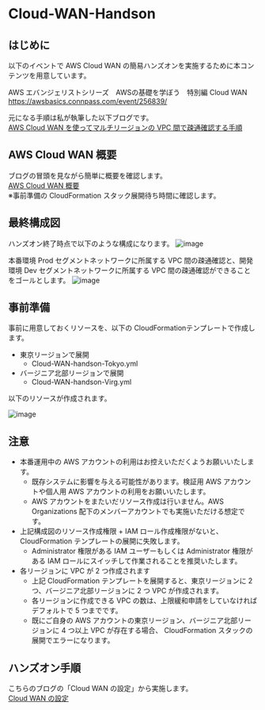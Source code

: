 # Cloud-WAN-Handson
## はじめに
以下のイベントで AWS Cloud WAN の簡易ハンズオンを実施するために本コンテンツを用意しています。

AWS エバンジェリストシリーズ　AWSの基礎を学ぼう　特別編 Cloud WAN  
https://awsbasics.connpass.com/event/256839/  

元になる手順は私が執筆した以下ブログです。  
[AWS Cloud WAN を使ってマルチリージョンの VPC 間で疎通確認する手順](https://blog.serverworks.co.jp/cloud-wan-vpc)  

## AWS Cloud WAN 概要
ブログの冒頭を見ながら簡単に概要を確認します。  
[AWS Cloud WAN 概要](https://blog.serverworks.co.jp/cloud-wan-vpc#AWS-Cloud-WAN-%E6%A6%82%E8%A6%81)  
※事前準備の CloudFormation スタック展開待ち時間に確認します。

## 最終構成図
ハンズオン終了時点で以下のような構成になります。
![image](https://user-images.githubusercontent.com/86865300/187497711-64797d41-1ce3-4c03-81bd-ad1e15e07924.png)

本番環境 Prod セグメントネットワークに所属する VPC 間の疎通確認と、開発環境 Dev セグメントネットワークに所属する VPC 間の疎通確認ができることをゴールとします。
![image](https://user-images.githubusercontent.com/86865300/187498113-afdfa1c2-a876-4af4-b23c-7e61bd68dbbe.png)


## 事前準備

事前に用意しておくリソースを、以下の CloudFormationテンプレートで作成します。
- 東京リージョンで展開
   - Cloud-WAN-handson-Tokyo.yml
- バージニア北部リージョンで展開
   - Cloud-WAN-handson-Virg.yml

以下のリソースが作成されます。

![image](https://user-images.githubusercontent.com/86865300/187493238-db8b0de4-3750-49c1-b1fd-d4aa952cc50a.png)

## 注意
- 本番運用中の AWS アカウントの利用はお控えいただくようお願いいたします。
   - 既存システムに影響を与える可能性があります。検証用 AWS アカウントや個人用 AWS アカウントの利用をお願いいたします。
   - AWS アカウントをまたいだリソース作成は行いません。AWS Organizations 配下のメンバーアカウントでも実施いただける想定です。
- 上記構成図のリソース作成権限 + IAM ロール作成権限がないと、CloudFormation テンプレートの展開に失敗します。
   - Administrator 権限がある IAM ユーザーもしくは Administrator 権限がある IAM ロールにスイッチして作業されることを推奨いたします。
- 各リージョンに VPC が 2 つ作成されます
   - 上記 CloudFormation テンプレートを展開すると、東京リージョンに 2 つ、バージニア北部リージョンに 2 つ VPC が作成されます。
   - 各リージョンに作成できる VPC の数は、上限緩和申請をしていなければデフォルトで 5 つまでです。
   - 既にご自身の AWS アカウントの東京リージョン、バージニア北部リージョンに 4 つ以上 VPC が存在する場合、 CloudFormation スタックの展開でエラーになります。
   
## ハンズオン手順
こちらのブログの「Cloud WAN の設定」から実施します。  
[Cloud WAN の設定](https://blog.serverworks.co.jp/cloud-wan-vpc#Cloud-WAN-%E3%81%AE%E8%A8%AD%E5%AE%9A)

